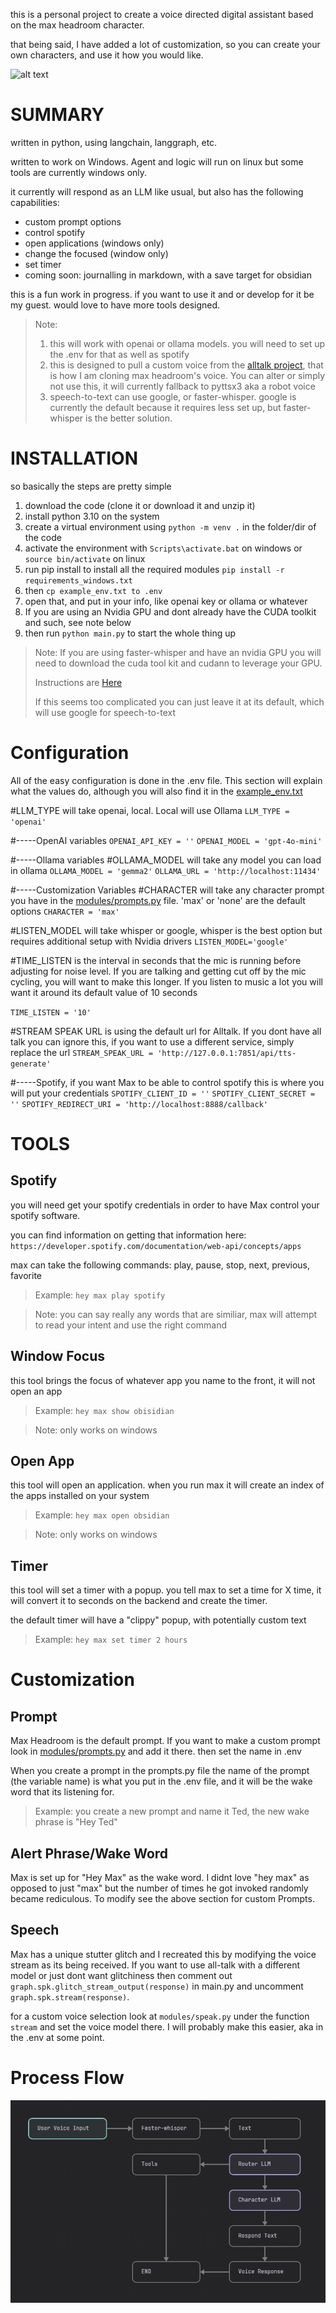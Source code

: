 this is a personal project to create a voice directed digital assistant based on the max headroom character.

that being said, I have added a lot of customization, so you can create your own characters, and use it how you would like. 

![alt text](https://www.cartoonbrew.com/wp-content/uploads/2013/05/maxheadroom_main-1280x600.jpg)

# SUMMARY

written in python, using langchain, langgraph, etc.

written to work on Windows. Agent and logic will run on linux but some tools are currently windows only.

it currently will respond as an LLM like usual, but also has the following capabilities:

- custom prompt options
- control spotify
- open applications (windows only)
- change the focused (window only)
- set timer
- coming soon:  journalling in markdown, with a save target for obsidian

this is a fun work in progress. if you want to use it and or develop for it be my guest. would love to have more tools designed.

> Note:
>
> 1. this will work with openai or ollama models. you will need to set up the .env for that as well as spotify
> 2. this is designed to pull a custom voice from the [alltalk project](https://github.com/erew123/alltalk_tts), that is how I am cloning max headroom's voice. You can alter or simply not use this, it will currently fallback to pyttsx3 aka a robot voice
> 3. speech-to-text can use google, or faster-whisper. google is currently the default because it requires less set up, but faster-whisper is the better solution.

# INSTALLATION

so basically the steps are pretty simple

1. download the code (clone it or download it and unzip it)
2. install python 3.10 on the system
3. create a virtual environment using `python -m venv .` in the folder/dir of the code
4. activate the environment with `Scripts\activate.bat` on windows or `source bin/activate` on linux
5. run pip install to install all the required modules `pip install -r requirements_windows.txt`
6. then `cp example_env.txt to .env`
7. open that, and put in your info, like openai key or ollama or whatever
8. If you are using an Nvidia GPU and dont already have the CUDA toolkit and such, see note below
9. then run `python main.py` to start the whole thing up

> Note: If you are using faster-whisper and have an nvidia GPU you will need to download the cuda tool kit and cudann to leverage your GPU.
>
> Instructions are [Here](docs/cuda.md)
>
> If this seems too complicated you can just leave it at its default, which will use google for speech-to-text

# Configuration

All of the easy configuration is done in the .env file. This section will explain what the values do, although you will also find it in the [example_env.txt](example_env.txt)

#LLM_TYPE will take openai, local. Local will use Ollama
`LLM_TYPE = 'openai'`

#-----OpenAI variables
`OPENAI_API_KEY = ''`
`OPENAI_MODEL = 'gpt-4o-mini'`

#-----Ollama variables
#OLLAMA_MODEL will take any model you can load in ollama
`OLLAMA_MODEL = 'gemma2'`
`OLLAMA_URL = 'http://localhost:11434'`

#-----Customization Variables
#CHARACTER will take any character prompt you have in the [modules/prompts.py](modules/prompts.py) file. 'max' or 'none' are the default options
`CHARACTER = 'max'`

#LISTEN_MODEL will take whisper or google, whisper is the best option but requires additional setup with Nvidia drivers
`LISTEN_MODEL='google'`

#TIME_LISTEN is the interval in seconds that the mic is running before adjusting for noise level. If you are talking and getting cut off by the mic cycling, you will want to make this longer. If you listen to music a lot you will want it around its default value of 10 seconds

`TIME_LISTEN = '10'`

 #STREAM SPEAK URL is using the default url for Alltalk. If you dont have all talk you can ignore this, if you want to use a different service, simply replace the url `STREAM_SPEAK_URL = 'http://127.0.0.1:7851/api/tts-generate'`

#-----Spotify, if you want Max to be able to control spotify this is where you will put your credentials
`SPOTIFY_CLIENT_ID = ''`
`SPOTIFY_CLIENT_SECRET = ''`
`SPOTIFY_REDIRECT_URI = 'http://localhost:8888/callback'`

# TOOLS

## Spotify

you will need get your spotify credentials in order to have Max control your spotify software.

you can find information on getting that information here: `https://developer.spotify.com/documentation/web-api/concepts/apps`

max can take the following commands: play, pause, stop, next, previous, favorite

> Example: `hey max play spotify`

> Note: you can say really any words that are similiar, max will attempt to read your intent and use the right command

## Window Focus

this tool brings the focus of whatever app you name to the front, it will not open an app

> Example: `hey max show obisidian`

> Note: only works on windows

## Open App

this tool will open an application. when you run max it will create an index of the apps installed on your system

> Example: `hey max open obsidian`

> Note: only works on windows

## Timer

this tool will set a timer with a popup. you tell max to set a time for X time, it will convert it to seconds on the backend and create the timer.

the default timer will have a "clippy" popup, with potentially custom text

> Example: `hey max set timer 2 hours`

# Customization

## Prompt

Max Headroom is the default prompt. If you want to make a custom prompt look in [modules/prompts.py](modules/prompts.py) and add it there. then set the name in .env

When you create a prompt in the prompts.py file the name of the prompt (the variable name) is what you put in the .env file, and it will be the wake word that its listening for.

> Example: you create a new prompt and name it Ted, the new wake phrase is "Hey Ted"

## Alert Phrase/Wake Word

Max is set up for "Hey Max" as the wake word. I didnt love "hey max" as opposed to just "max" but the number of times he got invoked randomly became rediculous. To modify see the above section for custom Prompts.

## Speech

Max has a unique stutter glitch and I recreated this by modifying the voice stream as its being received. If you want to use all-talk with a different model or just dont want glitchiness then comment out `graph.spk.glitch_stream_output(response)` in main.py and uncomment `graph.spk.stream(response)`.

for a custom voice selection look at `modules/speak.py` under the function `stream` and set the voice model there. I will probably make this easier, aka in the .env at some point.

# Process Flow

![Alt text](images/flow.png)
